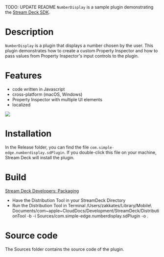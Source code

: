 TODO: UPDATE README
`NumberDisplay` is a sample plugin demonstrating the [Stream Deck SDK](https://developer.elgato.com/documentation/stream-deck/).

# Description

`NumberDisplay` is a plugin that displays a number chosen by the user. This plugin demonstrates how to create a custom Property Inspector and how to pass values from Property Inspector's input controls to the plugin.

# Features

- code written in Javascript
- cross-platform (macOS, Windows)
- Property Inspector with multiple UI elements
- localized

![](screenshot.png)

# Installation

In the Release folder, you can find the file `com.simple-edge.numberdisplay.sdPlugin`. If you double-click this file on your machine, Stream Deck will install the plugin.

# Build

[Stream Deck Developers: Packaging](https://developer.elgato.com/documentation/stream-deck/sdk/packaging/)

- Have the Distribution Tool in your StreamDeck Directory
- Run the Distribution Tool in Terminal
  /Users/zakkates/Library/Mobile\ Documents/com\~apple\~CloudDocs/Development/StreamDeck/DistributionTool -b -i Sources/com.simple-edge.numberdisplay.sdPlugin -o .

# Source code

The Sources folder contains the source code of the plugin.
